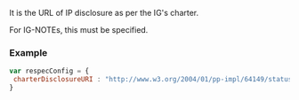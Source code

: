 It is the URL of IP disclosure as per the IG's charter. 

For IG-NOTEs, this must be specified. 

### Example

```js
var respecConfig = {
 charterDisclosureURI : "http://www.w3.org/2004/01/pp-impl/64149/status",
}
```